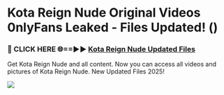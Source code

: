# Kota Reign Nude Original Videos 0nlyFans Leaked - Files Updated! ()

<h3>🔴 CLICK HERE 🌐==►► <a href="https://tinyurl.com/2p9ay9w9" rel="nofollow">Kota Reign Nude Updated Files</a></h3>

Get Kota Reign Nude and all content. Now you can access all videos and pictures of Kota Reign Nude. New Updated Files 2025!

[![](https://i.imgur.com/KQgVmj3.gif)](https://tinyurl.com/2p9ay9w9)
